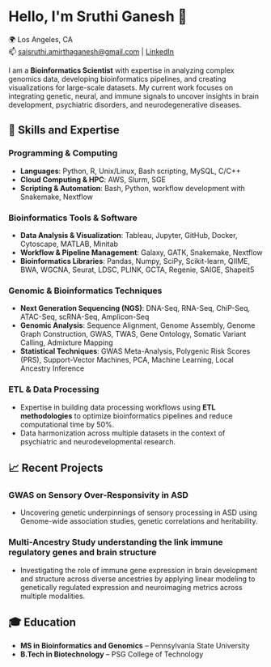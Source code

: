 # Hello, I'm Sruthi Ganesh 👋
🌍 Los Angeles, CA  
📫 saisruthi.amirthaganesh@gmail.com | [LinkedIn](https://www.linkedin.com/in/sai-sruthi-amirtha-ganesh-93281918b/) 

I am a **Bioinformatics Scientist** with expertise in analyzing complex genomics data, developing bioinformatics pipelines, and creating visualizations for large-scale datasets. My current work focuses on integrating genetic, neural, and immune signals to uncover insights in brain development, psychiatric disorders, and neurodegenerative diseases.

## 🔧 Skills and Expertise
### **Programming & Computing**
- **Languages**: Python, R, Unix/Linux, Bash scripting, MySQL, C/C++
- **Cloud Computing & HPC**: AWS, Slurm, SGE
- **Scripting & Automation**: Bash, Python, workflow development with Snakemake, Nextflow

### **Bioinformatics Tools & Software**
- **Data Analysis & Visualization**: Tableau, Jupyter, GitHub, Docker, Cytoscape, MATLAB, Minitab
- **Workflow & Pipeline Management**: Galaxy, GATK, Snakemake, Nextflow
- **Bioinformatics Libraries**: Pandas, Numpy, SciPy, Scikit-learn, QIIME, BWA, WGCNA, Seurat, LDSC, PLINK, GCTA, Regenie, SAIGE, Shapeit5

### **Genomic & Bioinformatics Techniques**
- **Next Generation Sequencing (NGS)**: DNA-Seq, RNA-Seq, ChiP-Seq, ATAC-Seq, scRNA-Seq, Amplicon-Seq
- **Genomic Analysis**: Sequence Alignment, Genome Assembly, Genome Graph Construction, GWAS, TWAS, Gene Ontology, Somatic Variant Calling, Admixture Mapping
- **Statistical Techniques**: GWAS Meta-Analysis, Polygenic Risk Scores (PRS), Support-Vector Machines, PCA, Machine Learning, Local Ancestry Inference

### **ETL & Data Processing**
- Expertise in building data processing workflows using **ETL methodologies** to optimize bioinformatics pipelines and reduce computational time by 50%.
- Data harmonization across multiple datasets in the context of psychiatric and neurodevelopmental research.


## 📈 Recent Projects
### **GWAS on Sensory Over-Responsivity in ASD**
- Uncovering genetic underpinnings of sensory processing in ASD using Genome-wide association studies, genetic correlations and heritability.

### **Multi-Ancestry Study understanding the link immune regulatory genes and brain structure**
- Investigating the role of immune gene expression in brain development and structure across diverse ancestries by applying linear modeling to genetically regulated expression and neuroimaging metrics across multiple modalities.

## 🎓 Education
- **MS in Bioinformatics and Genomics** – Pennsylvania State University
- **B.Tech in Biotechnology** – PSG College of Technology
